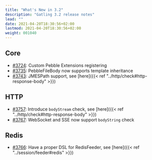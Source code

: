 ```yaml
---
title: "What's New in 3.2"
description: "Gatling 3.2 release notes"
lead: ""
date: 2021-04-20T18:30:56+02:00
lastmod: 2021-04-20T18:30:56+02:00
weight: 001040
---
```


## Core

* [#3724](https://github.com/gatling/gatling/issues/3724): Custom Pebble Extensions registering
* [#3735](https://github.com/gatling/gatling/issues/3735): PebbleFileBody now supports template inheritance
* [#3743](https://github.com/gatling/gatling/issues/3743): JMESPath support, see [here]({{< ref "../http/check#http-response-body" >}})

## HTTP

* [#3757](https://github.com/gatling/gatling/issues/3757): Introduce `bodyStream` check, see [here]({{< ref "../http/check#http-response-body" >}})
* [#3767](https://github.com/gatling/gatling/issues/3767): WebSocket and SSE now support `bodyString` check

## Redis

* [#3766](https://github.com/gatling/gatling/issues/3766): Have a proper DSL for RedisFeeder, see [here]({{< ref "../session/feeder#redis" >}})
